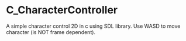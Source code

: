 # C_CharacterController
A simple character control 2D in c using SDL library. Use WASD to move character (is NOT frame dependent).
